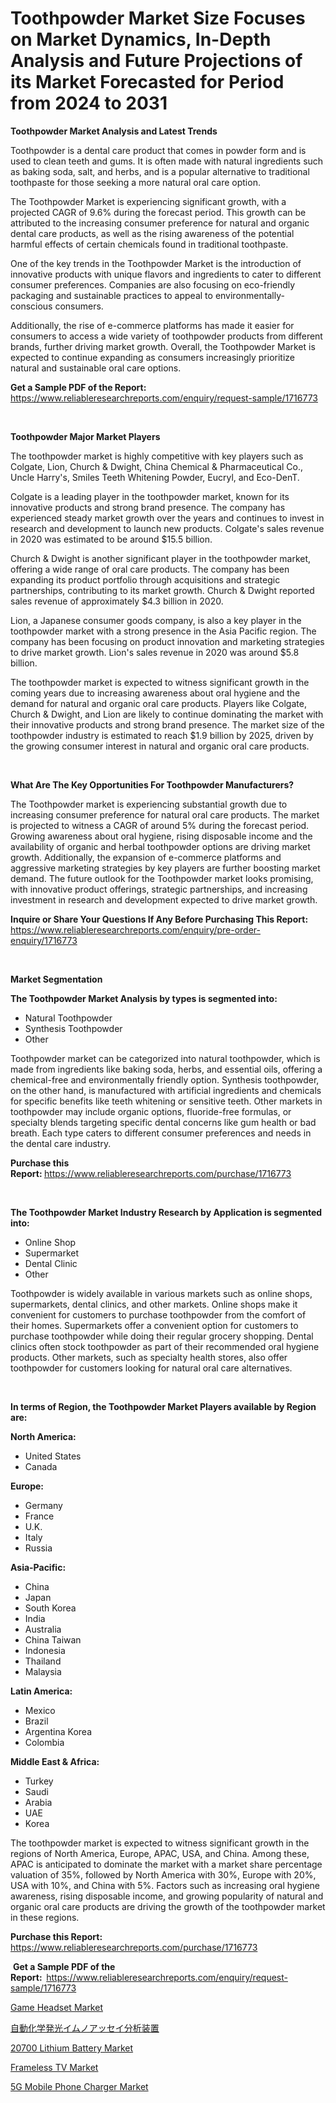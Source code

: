 <p><h1>Toothpowder Market Size Focuses on Market Dynamics, In-Depth Analysis and Future Projections of its Market Forecasted for Period from 2024 to 2031</h1></p><p><strong>Toothpowder Market Analysis and Latest Trends</strong></p>
<p><p>Toothpowder is a dental care product that comes in powder form and is used to clean teeth and gums. It is often made with natural ingredients such as baking soda, salt, and herbs, and is a popular alternative to traditional toothpaste for those seeking a more natural oral care option.</p><p>The Toothpowder Market is experiencing significant growth, with a projected CAGR of 9.6% during the forecast period. This growth can be attributed to the increasing consumer preference for natural and organic dental care products, as well as the rising awareness of the potential harmful effects of certain chemicals found in traditional toothpaste.</p><p>One of the key trends in the Toothpowder Market is the introduction of innovative products with unique flavors and ingredients to cater to different consumer preferences. Companies are also focusing on eco-friendly packaging and sustainable practices to appeal to environmentally-conscious consumers.</p><p>Additionally, the rise of e-commerce platforms has made it easier for consumers to access a wide variety of toothpowder products from different brands, further driving market growth. Overall, the Toothpowder Market is expected to continue expanding as consumers increasingly prioritize natural and sustainable oral care options.</p></p>
<p><strong>Get a Sample PDF of the Report:&nbsp;</strong> <a href="https://www.reliableresearchreports.com/enquiry/request-sample/1716773">https://www.reliableresearchreports.com/enquiry/request-sample/1716773</a></p>
<p>&nbsp;</p>
<p><strong>Toothpowder Major Market Players</strong></p>
<p><p>The toothpowder market is highly competitive with key players such as Colgate, Lion, Church & Dwight, China Chemical & Pharmaceutical Co., Uncle Harry's, Smiles Teeth Whitening Powder, Eucryl, and Eco-DenT. </p><p>Colgate is a leading player in the toothpowder market, known for its innovative products and strong brand presence. The company has experienced steady market growth over the years and continues to invest in research and development to launch new products. Colgate's sales revenue in 2020 was estimated to be around $15.5 billion.</p><p>Church & Dwight is another significant player in the toothpowder market, offering a wide range of oral care products. The company has been expanding its product portfolio through acquisitions and strategic partnerships, contributing to its market growth. Church & Dwight reported sales revenue of approximately $4.3 billion in 2020.</p><p>Lion, a Japanese consumer goods company, is also a key player in the toothpowder market with a strong presence in the Asia Pacific region. The company has been focusing on product innovation and marketing strategies to drive market growth. Lion's sales revenue in 2020 was around $5.8 billion.</p><p>The toothpowder market is expected to witness significant growth in the coming years due to increasing awareness about oral hygiene and the demand for natural and organic oral care products. Players like Colgate, Church & Dwight, and Lion are likely to continue dominating the market with their innovative products and strong brand presence. The market size of the toothpowder industry is estimated to reach $1.9 billion by 2025, driven by the growing consumer interest in natural and organic oral care products.</p></p>
<p>&nbsp;</p>
<p><strong>What Are The Key Opportunities For Toothpowder Manufacturers?</strong></p>
<p><p>The Toothpowder market is experiencing substantial growth due to increasing consumer preference for natural oral care products. The market is projected to witness a CAGR of around 5% during the forecast period. Growing awareness about oral hygiene, rising disposable income and the availability of organic and herbal toothpowder options are driving market growth. Additionally, the expansion of e-commerce platforms and aggressive marketing strategies by key players are further boosting market demand. The future outlook for the Toothpowder market looks promising, with innovative product offerings, strategic partnerships, and increasing investment in research and development expected to drive market growth.</p></p>
<p><strong>Inquire or Share Your Questions If Any Before Purchasing This Report:</strong> <a href="https://www.reliableresearchreports.com/enquiry/pre-order-enquiry/1716773">https://www.reliableresearchreports.com/enquiry/pre-order-enquiry/1716773</a></p>
<p>&nbsp;</p>
<p><strong>Market Segmentation</strong></p>
<p><strong>The Toothpowder Market Analysis by types is segmented into:</strong></p>
<p><ul><li>Natural Toothpowder</li><li>Synthesis Toothpowder</li><li>Other</li></ul></p>
<p><p>Toothpowder market can be categorized into natural toothpowder, which is made from ingredients like baking soda, herbs, and essential oils, offering a chemical-free and environmentally friendly option. Synthesis toothpowder, on the other hand, is manufactured with artificial ingredients and chemicals for specific benefits like teeth whitening or sensitive teeth. Other markets in toothpowder may include organic options, fluoride-free formulas, or specialty blends targeting specific dental concerns like gum health or bad breath. Each type caters to different consumer preferences and needs in the dental care industry.</p></p>
<p><strong>Purchase this Report:&nbsp;</strong><a href="https://www.reliableresearchreports.com/purchase/1716773">https://www.reliableresearchreports.com/purchase/1716773</a></p>
<p>&nbsp;</p>
<p><strong>The Toothpowder Market Industry Research by Application is segmented into:</strong></p>
<p><ul><li>Online Shop</li><li>Supermarket</li><li>Dental Clinic</li><li>Other</li></ul></p>
<p><p>Toothpowder is widely available in various markets such as online shops, supermarkets, dental clinics, and other markets. Online shops make it convenient for customers to purchase toothpowder from the comfort of their homes. Supermarkets offer a convenient option for customers to purchase toothpowder while doing their regular grocery shopping. Dental clinics often stock toothpowder as part of their recommended oral hygiene products. Other markets, such as specialty health stores, also offer toothpowder for customers looking for natural oral care alternatives.</p></p>
<p>&nbsp;</p>
<p><strong>In terms of Region, the Toothpowder Market Players available by Region are:</strong></p>
<p>
    <p> <strong> North America: </strong>
        <ul>
            <li>United States</li>
            <li>Canada</li>
        </ul>
        </p> 
    <p> <strong> Europe: </strong>
        <ul>
            <li>Germany</li>
            <li>France</li>
            <li>U.K.</li>
            <li>Italy</li>
            <li>Russia</li>
        </ul>
        </p> 
    <p> <strong> Asia-Pacific: </strong>
        <ul>
            <li>China</li>
            <li>Japan</li>
            <li>South Korea</li>
            <li>India</li>
            <li>Australia</li>
            <li>China Taiwan</li>
            <li>Indonesia</li>
            <li>Thailand</li>
            <li>Malaysia</li>
        </ul>
        </p> 
    <p> <strong> Latin America: </strong>
        <ul>
            <li>Mexico</li>
            <li>Brazil</li>
            <li>Argentina Korea</li>
            <li>Colombia</li>
        </ul>
        </p> 
    <p> <strong> Middle East & Africa: </strong>
        <ul>
            <li>Turkey</li>
            <li>Saudi</li>
            <li>Arabia</li>
            <li>UAE</li>
            <li>Korea</li>
        </ul>
    </p>
    </p>
<p><p>The toothpowder market is expected to witness significant growth in the regions of North America, Europe, APAC, USA, and China. Among these, APAC is anticipated to dominate the market with a market share percentage valuation of 35%, followed by North America with 30%, Europe with 20%, USA with 10%, and China with 5%. Factors such as increasing oral hygiene awareness, rising disposable income, and growing popularity of natural and organic oral care products are driving the growth of the toothpowder market in these regions.</p></p>
<p><strong>Purchase this Report: </strong><a href="https://www.reliableresearchreports.com/purchase/1716773">https://www.reliableresearchreports.com/purchase/1716773</a></p>
<p>&nbsp;<strong>Get a Sample PDF of the Report:&nbsp;&nbsp;</strong><a href="https://www.reliableresearchreports.com/enquiry/request-sample/1716773">https://www.reliableresearchreports.com/enquiry/request-sample/1716773</a></p>
<p><strong></strong></p>
<p><p><a href="https://github.com/myacatherineblakecaczo9vcsw/Market-Research-Report-List-1/blob/main/game-headset-market.md">Game Headset Market</a></p><p><a href="https://github.com/ycmtqqhvk3273/Market-Research-Report-List-1/blob/main/39734374648.md">自動化学発光イムノアッセイ分析装置</a></p><p><a href="https://issuu.com/reportprime-2/docs/20700-lithium-battery-market-size-2030.pptx">20700 Lithium Battery Market</a></p><p><a href="https://github.com/okotobwrhuteie/Market-Research-Report-List-1/blob/main/frameless-tv-market.md">Frameless TV Market</a></p><p><a href="https://issuu.com/reportprime-2/docs/5g-mobile-phone-charger-market-size-2030.pptx">5G Mobile Phone Charger Market</a></p></p>